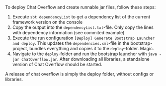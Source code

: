 To deploy Chat Overflow and create runnable jar files, follow these steps:

1. Execute `sbt dependencyList` to get a dependency list of the current framework version on the console
2. Copy the output into the `dependencyList.txt`-file. Only copy the lines with dependency information (see commited example)
3. Execute the run configuration `[Deploy] Generate Bootstrap Launcher and deploy`. This updates the `dependencies.xml`-file in the bootstrap-project, bundles everything and copies it to the `deploy`-folder. Magic.
4. Navigate to the `deploy`-folder and run the bootstrap launcher with `java -jar ChatOverflow.jar`. After downloading all libraries, a standalone version of Chat Overflow should be started.

A release of chat overflow is simply the deploy folder, without configs or libraries.